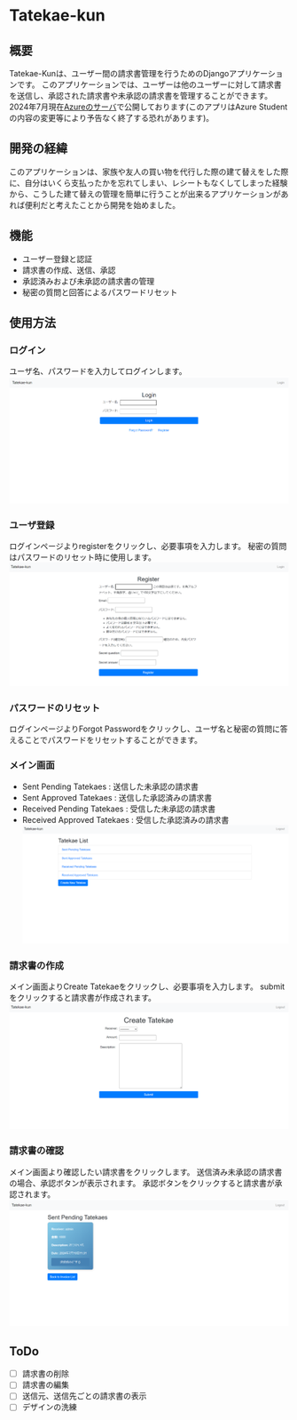 # Tatekae-kun
## 概要
Tatekae-Kunは、ユーザー間の請求書管理を行うためのDjangoアプリケーションです。
このアプリケーションでは、ユーザーは他のユーザーに対して請求書を送信し、承認された請求書や未承認の請求書を管理することができます。
2024年7月現在[Azureのサーバ](https://tatekae-kiroku-kun.japaneast.cloudapp.azure.com/)で公開しております(このアプリはAzure Studentの内容の変更等により予告なく終了する恐れがあります)。
## 開発の経緯
このアプリケーションは、家族や友人の買い物を代行した際の建て替えをした際に、自分はいくら支払ったかを忘れてしまい、レシートもなくしてしまった経験から、こうした建て替えの管理を簡単に行うことが出来るアプリケーションがあれば便利だと考えたことから開発を始めました。
## 機能
- ユーザー登録と認証
- 請求書の作成、送信、承認
- 承認済みおよび未承認の請求書の管理
- 秘密の質問と回答によるパスワードリセット
## 使用方法
### ログイン
ユーザ名、パスワードを入力してログインします。
![ログイン画面](images/login.png)
### ユーザ登録
ログインページよりregisterをクリックし、必要事項を入力します。
秘密の質問はパスワードのリセット時に使用します。
![登録画面](images/register.png)
### パスワードのリセット
ログインページよりForgot Passwordをクリックし、ユーザ名と秘密の質問に答えることでパスワードをリセットすることができます。
### メイン画面
- Sent Pending Tatekaes : 送信した未承認の請求書
- Sent Approved Tatekaes : 送信した承認済みの請求書
- Received Pending Tatekaes : 受信した未承認の請求書
- Received Approved Tatekaes : 受信した承認済みの請求書
![メイン画面](images/main.png)
### 請求書の作成
メイン画面よりCreate Tatekaeをクリックし、必要事項を入力します。
submitをクリックすると請求書が作成されます。
![請求書の作成](images/create.png)
### 請求書の確認
メイン画面より確認したい請求書をクリックします。
送信済み未承認の請求書の場合、承認ボタンが表示されます。
承認ボタンをクリックすると請求書が承認されます。
![請求書の確認](images/detail.png)
## ToDo
- [ ] 請求書の削除
- [ ] 請求書の編集
- [ ] 送信元、送信先ごとの請求書の表示
- [ ] デザインの洗練